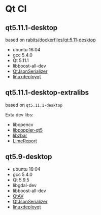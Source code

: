# Qt CI

## qt5.11.1-desktop

based on [rabits/dockerfiles/qt:5.11-desktop](https://github.com/rabits/dockerfiles)

- ubuntu 16:04
- gcc 5.4.0
- Qt 5.11.1
- libboost-all-dev
- [QtJsonSerializer](https://github.com/Skycoder42/QtJsonSerializer)
- [linuxdeployqt](https://github.com/probonopd/linuxdeployqt)

## qt5.11.1-desktop-extralibs

based on `qt5.11.1-desktop`

Exta dev libs:

- libopencv
- [libpoppler-qt5](https://people.freedesktop.org/~aacid/docs/qt5/)
- [libzbar](http://zbar.sourceforge.net/)
- [LimeReport](https://github.com/fralx/LimeReport)

## qt5.9-desktop

- ubuntu 16:04
- gcc 5.4.0
- Qt 5.9.5
- libgdal-dev
- libboost-all-dev
- [QtAV](https://github.com/wang-bin/QtAV)
- [QtJsonSerializer](https://github.com/Skycoder42/QtJsonSerializer)
- [linuxdeployqt](https://github.com/probonopd/linuxdeployqt)
